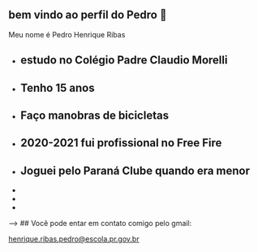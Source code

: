 ## bem vindo ao perfil do Pedro   👋

Meu nome é Pedro Henrique Ribas



- ## estudo no Colégio Padre Claudio Morelli
- ## Tenho 15 anos
- ## Faço manobras de bicicletas
- ## 2020-2021 fui profissional no Free Fire
- ## Joguei pelo Paraná Clube quando era menor 
- 
- 
- 
--> ## Você pode entar em contato comigo pelo gmail:

  henrique.ribas.pedro@escola.pr.gov.br
